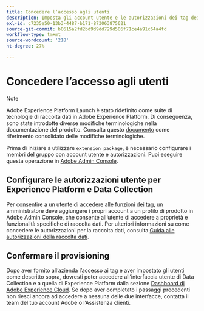 ```yaml
---
title: Concedere l’accesso agli utenti
description: Imposta gli account utente e le autorizzazioni dei tag dei membri del tuo team in Adobe Experience Platform.
exl-id: c7235e50-13b3-4487-b171-873063875621
source-git-commit: b0615a2fd2bd9d9dd729d506f71ce4a91c64a4fd
workflow-type: tm+mt
source-wordcount: '218'
ht-degree: 27%

---
```


# Concedere l’accesso agli utenti

>[!NOTE]
>
>Adobe Experience Platform Launch è stato ridefinito come suite di tecnologie di raccolta dati in Adobe Experience Platform. Di conseguenza, sono state introdotte diverse modifiche terminologiche nella documentazione del prodotto. Consulta questo [documento](../../term-updates.md) come riferimento consolidato delle modifiche terminologiche.

Prima di iniziare a utilizzare `extension_package`, è necessario configurare i membri del gruppo con account utente e autorizzazioni.  Puoi eseguire questa operazione in [Adobe Admin Console](https://adminconsole.adobe.com/).

## Configurare le autorizzazioni utente per Experience Platform e Data Collection

Per consentire a un utente di accedere alle funzioni dei tag, un amministratore deve aggiungere i propri account a un profilo di prodotto in Adobe Admin Console, che consente all’utente di accedere a proprietà e funzionalità specifiche di raccolta dati. Per ulteriori informazioni su come concedere le autorizzazioni per la raccolta dati, consulta [Guida alle autorizzazioni della raccolta dati](../../../collection/permissions.md).

## Confermare il provisioning

Dopo aver fornito all’azienda l’accesso ai tag e aver impostato gli utenti come descritto sopra, dovresti poter accedere all’interfaccia utente di Data Collection e a quella di Experience Platform dalla sezione [Dashboard di Adobe Experience Cloud](https://experience.adobe.com/). Se dopo aver completato i passaggi precedenti non riesci ancora ad accedere a nessuna delle due interfacce, contatta il team del tuo account Adobe o l’Assistenza clienti.
